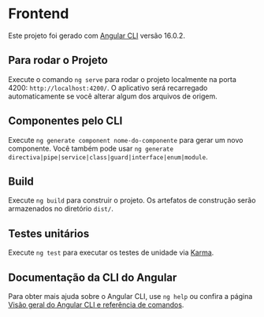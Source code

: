 # Frontend

Este projeto foi gerado com [Angular CLI](https://github.com/angular/angular-cli) versão 16.0.2.

## Para rodar o Projeto

Execute o comando `ng serve` para rodar o projeto localmente na porta 4200: `http://localhost:4200/`. O aplicativo será recarregado automaticamente se você alterar algum dos arquivos de origem.

## Componentes pelo CLI

Execute `ng generate component nome-do-componente` para gerar um novo componente. Você também pode usar `ng generate directiva|pipe|service|class|guard|interface|enum|module`.

## Build

Execute `ng build` para construir o projeto. Os artefatos de construção serão armazenados no diretório `dist/`.

## Testes unitários

Execute `ng test` para executar os testes de unidade via [Karma](https://karma-runner.github.io).

## Documentação da CLI do Angular

Para obter mais ajuda sobre o Angular CLI, use `ng help` ou confira a página [Visão geral do Angular CLI e referência de comandos](https://angular.io/cli).